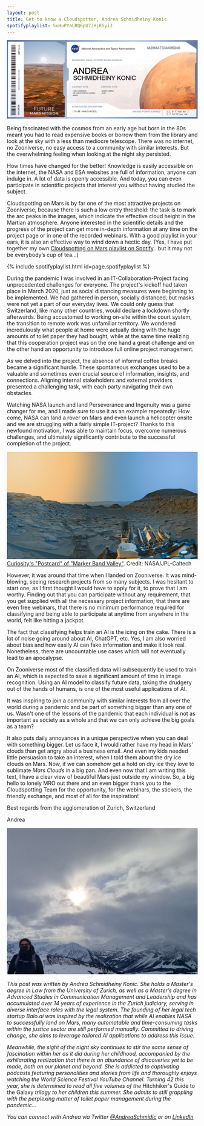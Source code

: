 ```yaml
---
layout: post
title: Get to know a Cloudspotter, Andrea Schmidheiny Konic
spotifyplaylist: 5uHuPYaLRQ6pU7JHjKSyiJ
---
```


![Boarding Pass](/images/blog_post_andrea/BoardingPass_Andrea.png "My ticket to Mars")

Being fascinated with the cosmos from an early age but born in the 80s meant you had to read
expensive books or borrow them from the library and look at the sky with a less than mediocre
telescope. There was no internet, no Zooniverse, no easy access to a community with similar
interests. But the overwhelming feeling when looking at the night sky persisted.

How times have changed for the better! Knowledge is easily accessible on the internet, the NASA and
ESA websites are full of information, anyone can indulge in. A lot of data is openly accessible. And
today, you can even participate in scientific projects that interest you without having studied the
subject.

Cloudspotting on Mars is by far one of the most attractive projects on Zooniverse, because there is
such a low entry threshold: the task is to mark the arc peaks in the images, which indicate the
effective cloud height in the Martian atmosphere. Anyone interested in the scientific details and the
progress of the project can get more in-depth information at any time on the project page or in one
of the recorded webinars. With a good playlist in your ears, it is also an effective way to wind down a
hectic day. (Yes, I have put together my own [Cloudspotting on Mars playlist on Spotify](https://open.spotify.com/playlist/5uHuPYaLRQ6pU7JHjKSyiJ?si=b8203c9ff6ca4b05)...but it may
not be everybody’s cup of tea...)

{% include spotifyplaylist.html id=page.spotifyplaylist %}

During the pandemic I was involved in an IT-Collaboration-Project facing unprecedented challenges
for everyone. The project's kickoff had taken place in March 2020, just as social distancing measures
were beginning to be implemented. We had gathered in person, socially distanced, but masks were
not yet a part of our everyday lives. We could only guess that Switzerland, like many other countries,
would declare a lockdown shortly afterwards. Being accustomed to working on-site within the court
system, the transition to remote work was unfamiliar territory. We wondered incredulously what
people at home were actually doing with the huge amounts of toilet paper they had bought, while at
the same time realizing that this cooperation project was on the one hand a great challenge and on
the other hand an opportunity to introduce full online project management.

As we delved into the project, the absence of informal coffee breaks became a significant hurdle.
These spontaneous exchanges used to be a valuable and sometimes even crucial source of
information, insights, and connections. Aligning internal stakeholders and external providers
presented a challenging task, with each party navigating their own obstacles.

Watching NASA launch and land Perseverance and Ingenuity was a game changer for me, and I made
sure to use it as an example repeatedly: How come, NASA can land a rover on Mars and even launch
a helicopter onsite and we are struggling with a fairly simple IT-project? Thanks to this newfound
motivation, I was able to maintain focus, overcome numerous challenges, and ultimately significantly
contribute to the successful completion of the project.

![Curiosity Postcard](/images/blog_post_andrea/Curiosity_MBV.jpeg "What a beautiful view! Always stay curious! :-)")
[Curiosity's "Postcard" of "Marker Band Valley"](https://mars.nasa.gov/resources/27508/curiositys-postcard-of-marker-band-valley/). Credit: NASA/JPL-Caltech


However, it was around that time when I landed on Zooniverse. It was mind-blowing, seeing research
projects from so many subjects. I was hesitant to start one, as I first thought I would have to apply for
it, to prove that I am worthy. Finding out that you can participate without any requirement, that you
get supplied with all the necessary project information, that there are even free webinars, that there
is no minimum performance required for classifying and being able to participate at anytime from
anywhere in the world, felt like hitting a jackpot.

The fact that classifying helps train an AI is the icing on the cake. There is a lot of noise going around
about AI, ChatGPT, etc. Yes, I am also worried about bias and how easily AI can fake information and
make it look real. Nonetheless, there are uncountable use cases which will not eventually lead to an
apocalypse.

On Zooniverse most of the classified data will subsequently be used to train an AI, which is expected
to save a significant amount of time in image recognition. Using an AI model to classify future data,
taking the drudgery out of the hands of humans, is one of the most useful applications of AI.

It was inspiring to join a community with similar interests from all over the world during a pandemic
and be part of something bigger than any one of us. Wasn't one of the lessons of the pandemic that
each individual is not as important as society as a whole and that we can only achieve the big goals as
a team?

It also puts daily annoyances in a unique perspective when you can deal with something bigger. Let
us face it, I would rather have my head in Mars’ clouds than get angry about a business email. And
even my kids needed little persuasion to take an interest, when I told them about the dry ice clouds
on Mars. Now, if we can somehow get a hold on dry ice they love to sublimate *Mars Clouds* in a big
pan. And even now that I am writing this text, I have a clear view of beautiful Mars just outside my
window. So, a big hello to lonely MRO out there and an even bigger thank you to the Cloudspotting
Team for the opportunity, for the webinars, the stickers, the friendly exchange, and most of all for
the inspiration!

Best regards from the agglomeration of Zurich, Switzerland

Andrea

![Austria](/images/blog_post_andrea/Andrea_Austria.jpeg "January in Austria with a cloudy sky. I am actually not trying to hide my face there, it was really really cold and windy! Minutes later there was a snowstorm...!")

*This post was written by Andrea Schmidheiny Konic. She holds a Master's degree in Law from the
University of Zurich, as well as a Master’s degree in Advanced Studies in Communication
Management and Leadership and has accumulated over 14 years of experience in the Zurich
judiciary, serving in diverse interface roles with the legal system. The founding of her legal tech
startup Balo.ai was inspired by the realization that while AI enables NASA to successfully land on
Mars, many automatable and time-consuming tasks within the justice sector are still performed
manually. Committed to driving change, she aims to leverage tailored AI applications to address this
issue.*

*Meanwhile, the sight of the night sky continues to stir the same sense of fascination within her as it did during her childhood, accompanied by the exhilarating realization that there is an abundance of discoveries yet to be made, both on our planet and beyond. She is addicted to captivating podcasts featuring personalities and stories from life and thoroughly enjoys watching the World Science Festival YouTube Channel. Turning 42 this year, she is determined to read all five volumes of the* Hitchhiker's Guide to the Galaxy *trilogy to her children this summer. She admits to still grappling with the perplexing matter of toilet paper management during the pandemic...*

*You can connect with Andrea via Twitter [@AndreaSchmidic](https://twitter.com/AndreaSchmidic) or on [LinkedIn](https://www.linkedin.com/in/andrea-schmidheiny-konic/)*